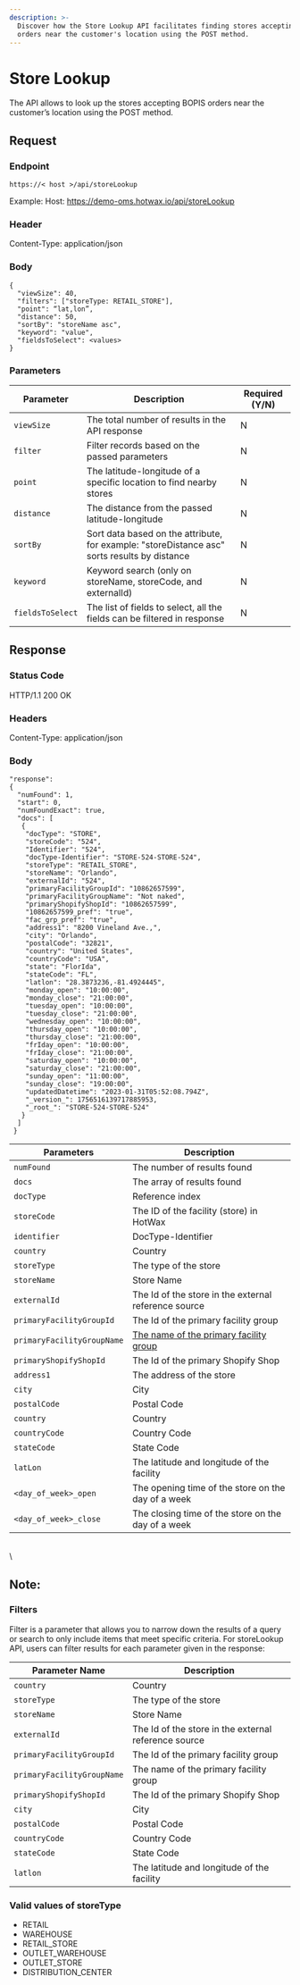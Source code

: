 ```yaml
---
description: >-
  Discover how the Store Lookup API facilitates finding stores accepting BOPIS
  orders near the customer's location using the POST method.
---
```


# Store Lookup

The API allows to look up the stores accepting BOPIS orders near the customer’s location using the POST method.

## Request

### Endpoint

`https://< host >/api/storeLookup`

Example: Host: https://demo-oms.hotwax.io/api/storeLookup

### Header

Content-Type: application/json

### Body

```
{
  "viewSize": 40,
  "filters": ["storeType: RETAIL_STORE"],
  "point": “lat,lon”,
  "distance": 50,
  "sortBy": "storeName asc",
  "keyword": "value",
  "fieldsToSelect": <values>
}
```

### Parameters

| Parameter        | Description                                                                                  | Required (Y/N) |
| ---------------- | -------------------------------------------------------------------------------------------- | -------------- |
| `viewSize`       | The total number of results in the API response                                              | N              |
| `filter`         | Filter records based on the passed parameters                                                | N              |
| `point`          | The latitude-longitude of a specific location to find nearby stores                          | N              |
| `distance`       | The distance from the passed latitude-longitude                                              | N              |
| `sortBy`         | Sort data based on the attribute, for example: "storeDistance asc" sorts results by distance | N              |
| `keyword`        | Keyword search (only on storeName, storeCode, and externalId)                                | N              |
| `fieldsToSelect` | The list of fields to select, all the fields can be filtered in response                     | N              |

## Response

### Status Code

HTTP/1.1 200 OK

### Headers

Content-Type: application/json

### Body

```
"response": 
{
  "numFound": 1,
  "start": 0,
  "numFoundExact": true,
  "docs": [
   {
    "docType": "STORE",
    "storeCode": "524",
    "Identifier": "524",
    "docType-Identifier": "STORE-524-STORE-524",
    "storeType": "RETAIL_STORE",
    "storeName": "Orlando",
    "externalId": "524",
    "primaryFacilityGroupId": "10862657599",
    "primaryFacilityGroupName": "Not naked",
    "primaryShopifyShopId": "10862657599",
    "10862657599_pref": "true",
    "fac_grp_pref": "true",
    "address1": "8200 Vineland Ave.,",
    "city": "Orlando",
    "postalCode": "32821",
    "country": "United States",
    "countryCode": "USA",
    "state": "FlorIda",
    "stateCode": "FL",
    "latlon": "28.3873236,-81.4924445",
    "monday_open": "10:00:00",
    "monday_close": "21:00:00",
    "tuesday_open": "10:00:00",
    "tuesday_close": "21:00:00",
    "wednesday_open": "10:00:00",
    "thursday_open": "10:00:00",
    "thursday_close": "21:00:00",
    "frIday_open": "10:00:00",
    "frIday_close": "21:00:00",
    "saturday_open": "10:00:00",
    "saturday_close": "21:00:00",
    "sunday_open": "11:00:00",
    "sunday_close": "19:00:00",
    "updatedDatetime": "2023-01-31T05:52:08.794Z",
    "_version_": 1756516139717885953,
    "_root_": "STORE-524-STORE-524"
   }
  ]
 }
```

| Parameters                 | Description                                                                                                                                         |
| -------------------------- | --------------------------------------------------------------------------------------------------------------------------------------------------- |
| `numFound`                 | The number of results found                                                                                                                         |
| `docs`                     | The array of results found                                                                                                                          |
| `docType`                  | Reference index                                                                                                                                     |
| `storeCode`                | The ID of the facility (store) in HotWax                                                                                                            |
| `identifier`               | DocType-Identifier                                                                                                                                  |
| `country`                  | Country                                                                                                                                             |
| `storeType`                | The type of the store                                                                                                                               |
| `storeName`                | Store Name                                                                                                                                          |
| `externalId`               | The Id of the store in the external reference source                                                                                                |
| `primaryFacilityGroupId`   | The Id of the primary facility group                                                                                                                |
| `primaryFacilityGroupName` | [The name of the primary facility group](https://github.com/hotwax/press-release-faq/blob/main/bopis/customer-experience/primary-facility-group.md) |
| `primaryShopifyShopId`     | The Id of the primary Shopify Shop                                                                                                                  |
| `address1`                 | The address of the store                                                                                                                            |
| `city`                     | City                                                                                                                                                |
| `postalCode`               | Postal Code                                                                                                                                         |
| `country`                  | Country                                                                                                                                             |
| `countryCode`              | Country Code                                                                                                                                        |
| `stateCode`                | State Code                                                                                                                                          |
| `latLon`                   | The latitude and longitude of the facility                                                                                                          |
| `<day_of_week>_open`       | The opening time of the store on the day of a week                                                                                                  |
| `<day_of_week>_close`      | The closing time of the store on the day of a week                                                                                                  |

\
\\

## Note:

### Filters

Filter is a parameter that allows you to narrow down the results of a query or search to only include items that meet specific criteria. For storeLookup API, users can filter results for each parameter given in the response:

| Parameter Name             | Description                                          |
| -------------------------- | ---------------------------------------------------- |
| `country`                  | Country                                              |
| `storeType`                | The type of the store                                |
| `storeName`                | Store Name                                           |
| `externalId`               | The Id of the store in the external reference source |
| `primaryFacilityGroupId`   | The Id of the primary facility group                 |
| `primaryFacilityGroupName` | The name of the primary facility group               |
| `primaryShopifyShopId`     | The Id of the primary Shopify Shop                   |
| `city`                     | City                                                 |
| `postalCode`               | Postal Code                                          |
| `countryCode`              | Country Code                                         |
| `stateCode`                | State Code                                           |
| `latlon`                   | The latitude and longitude of the facility           |

### Valid values of storeType

* RETAIL
* WAREHOUSE
* RETAIL\_STORE
* OUTLET\_WAREHOUSE
* OUTLET\_STORE
* DISTRIBUTION\_CENTER
